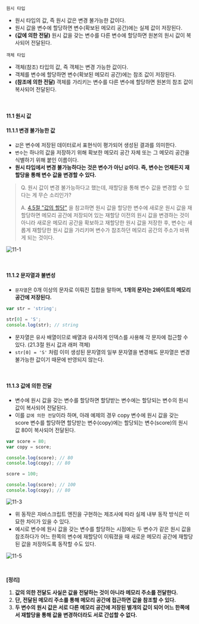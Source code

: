 `원시 타입`
- 원시 타입의 값, 즉 원시 값은 변경 불가능한 값이다.
- 원시 값을 변수에 할당하면 변수(확보된 메모리 공간)에는 실제 값이 저장된다.
- **(값에 의한 전달)** 원시 값을 갖는 변수를 다른 변수에 할당하면 원본의 원시 값이 복사되어 전달된다.


`객체 타입`
- 객체(참조) 타입의 값, 즉 객체는 변경 가능한 값이다.
- 객체를 변수에 할당하면 변수(확보된 메모리 공간)에는 참조 값이 저장된다.
- **(참조에 의한 전달)** 객체를 가리키는 변수를 다른 변수에 할당하면 원본의 참조 값이 복사되어 전달된다.

<br />

#### 11.1 원시 값
#### 11.1.1 변경 불가능한 값
- `값`은 변수에 저장된 데이터로서 표현식이 평가되어 생성된 결과를 의미한다.
- `변수`는 하나의 값을 저장하기 위해 확보한 메모리 공간 자체 또는 그 메모리 공간을 식별하기 위해 붙인 이름이다.
- **원시 타입에서 변경 불가능하다는 것은 변수가 아닌 `값`이다. 즉, 변수는 언제든지 재할당을 통해 변수 값을 변경할 수 있다.**
> Q. 원시 값이 변경 불가능하다고 했는데, 재할당을 통해 변수 값을 변경할 수 있다는 게 무슨 소리인가?
> 
> A. [4.5절 "값의 할당"](https://github.com/darkmyu/note/tree/main/01_%EB%AA%A8%EB%8D%98_%EC%9E%90%EB%B0%94%EC%8A%A4%ED%81%AC%EB%A6%BD%ED%8A%B8_Deep_Dive/CH_04_%EB%B3%80%EC%88%98#46-%EA%B0%92%EC%9D%98-%EC%9E%AC%ED%95%A0%EB%8B%B9)
> 을 참고하면 원시 값을 할당한 변수에 새로운 원시 값을 재할당하면 메모리 공간에 저장되어 있는 재할당 이전의 원시 값을 변경하는 것이 아니라
> 새로운 메모리 공간을 확보하고 재할당한 원시 값을 저장한 후, 변수는 새롭게 재할당한 원시 값을 가리키며 변수가 참조하던 메모리 공간의 주소가 바뀌게 되는 것이다.

![11-1](https://github.com/user-attachments/assets/bb164291-f159-4053-b83a-5b71a84294e9)

<br />

#### 11.1.2 문자열과 불변성
- `문자열`은 0개 이상의 문자로 이뤄진 집합을 말하며, **1개의 문자는 2바이트의 메모리 공간에 저장된다.**
```js
var str = 'string';

str[0] = 'S';
console.log(str); // string
```
- 문자열은 유사 배열이므로 배열과 유사하게 인덱스를 사용해 각 문자에 접근할 수 있다. (21.3절 원시 값과 래퍼 객체)
- `str[0] = 'S'` 처럼 이미 생성된 문자열의 일부 문자열을 변경해도 문자열은 변경 불가능한 값이기 때문에 반영되지 않는다.

<br />

#### 11.1.3 값에 의한 전달
- 변수에 원시 값을 갖는 변수를 할당하면 할당받는 변수에는 할당되는 변수의 원시 값이 복사되어 전달된다.
- 이를 `값에 의한 전달`이라 하며, 아래 예제의 경우 copy 변수에 원시 값을 갖는 score 변수를 할당하면 할당받는 변수(copy)에는 할당되는 변수(score)의 원시 값 80이 복사되어 전달된다.
```js
var score = 80;
var copy = score;

console.log(score); // 80
console.log(copy); // 80

score = 100;

console.log(score); // 100
console.log(copy); // 80
```
![11-3](https://github.com/user-attachments/assets/6746a6ef-d25e-4644-8e6b-cb5d61f3b384)

- 위 동작은 자바스크립트 엔진을 구현하는 제조사에 따라 실제 내부 동작 방식은 미묘한 차이가 있을 수 있다.
- 예시로 변수에 원시 값을 갖는 변수를 할당하는 시점에는 두 변수가 같은 원시 값을 참조하다가 어느 한쪽의 변수에 재할당이 이뤄졌을 때 새로운 메모리 공간에 재할당된 값을 저장하도록 동작할 수도 있다.

![11-5](https://github.com/user-attachments/assets/f6e1810b-3e47-4e5a-b063-cb1bbc15f6ff)
 
<br />

**[정리]**
1. **값의 의한 전달도 사실은 값을 전달하는 것이 아니라 메모리 주소를 전달한다.**
2. **단, 전달된 메모리 주소를 통해 메모리 공간에 접근하면 값을 참조할 수 있다.**
3. **두 변수의 원시 값은 서로 다른 메모리 공간에 저장된 별개의 값이 되어 어느 한쪽에서 재할당을 통해 값을 변경하더라도 서로 간섭할 수 없다.**

